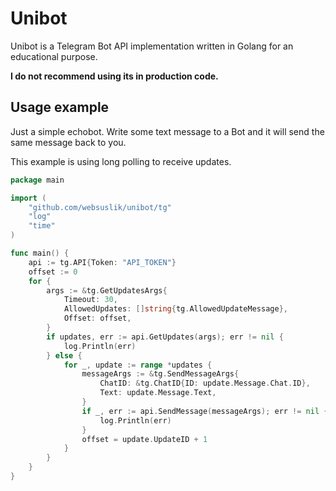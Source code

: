 # Unibot

Unibot is a Telegram Bot API implementation written in Golang for an educational purpose.

**I do not recommend using its in production code.**

## Usage example

Just a simple echobot. Write some text message to a Bot and it will send the same message back to you. 

This example is using long polling to receive updates.
```go
package main

import (
	"github.com/websuslik/unibot/tg"
	"log"
	"time"
)

func main() {
	api := tg.API{Token: "API_TOKEN"}
	offset := 0
	for {
		args := &tg.GetUpdatesArgs{
			Timeout: 30,
			AllowedUpdates: []string{tg.AllowedUpdateMessage},
			Offset: offset,
		}
		if updates, err := api.GetUpdates(args); err != nil {
			log.Println(err)
		} else {
			for _, update := range *updates {
				messageArgs := &tg.SendMessageArgs{
					ChatID: &tg.ChatID{ID: update.Message.Chat.ID},
					Text: update.Message.Text,
				}
				if _, err := api.SendMessage(messageArgs); err != nil {
					log.Println(err)
				}
				offset = update.UpdateID + 1
			}
		}
	}
}

```
